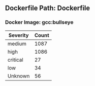 ## Dockerfile Path: Dockerfile

### Docker Image: gcc:bullseye
| Severity | Count |
|----------|-------|
| medium | 1087 |
| high | 1086 |
| critical | 27 |
| low | 34 |
| Unknown | 56 |